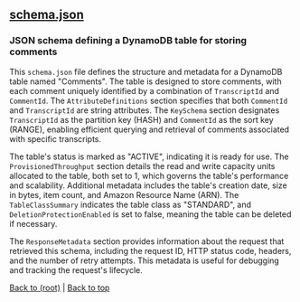 ## [schema.json](schema.json)

### JSON schema defining a DynamoDB table for storing comments

This `schema.json` file defines the structure and metadata for a DynamoDB table named "Comments". The table is designed to store comments, with each comment uniquely identified by a combination of `TranscriptId` and `CommentId`. The `AttributeDefinitions` section specifies that both `CommentId` and `TranscriptId` are string attributes. The `KeySchema` section designates `TranscriptId` as the partition key (HASH) and `CommentId` as the sort key (RANGE), enabling efficient querying and retrieval of comments associated with specific transcripts.

The table's status is marked as "ACTIVE", indicating it is ready for use. The `ProvisionedThroughput` section details the read and write capacity units allocated to the table, both set to 1, which governs the table's performance and scalability. Additional metadata includes the table's creation date, size in bytes, item count, and Amazon Resource Name (ARN). The `TableClassSummary` indicates the table class as "STANDARD", and `DeletionProtectionEnabled` is set to false, meaning the table can be deleted if necessary.

The `ResponseMetadata` section provides information about the request that retrieved this schema, including the request ID, HTTP status code, headers, and the number of retry attempts. This metadata is useful for debugging and tracking the request's lifecycle.

[Back to (root)](#root) | [Back to top](#table-of-contents)

